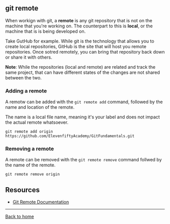## git remote

When workign with git, a **remote** is any git repository that is not on the machine that you're working on. The counterpart to this is **local**, or the machine that is is being developed on. 

Take GutHub for example. While git is the technology that allows you to create local repositories, GitHub is the site that will host you remote repositories. Once sotred remotely, you can bring that repository back down or share it with others.

**Note**: While the repositories (local and remote) are related and track the same project, that can have different states of the changes are not shared between the two. 

### Adding a remote

A remotw can be added with the `git remote add` command, followed by the name and location of the remote.

The name is a local file name, meaning it's your label and does not impact the actual remote whatsoever.

```
git remote add origin https://github.com/ElevenfiftyAcademy/GitFundamentals.git
```

### Removing a remote

A remote can be removed with the `git remote remove` command follwed by the name of the remote.

```
git remote remove origin
```

## Resources

- [Git Remote Documentation](https://git-scm.com/docs/git-remote)

---

[Back to home](../README.md)